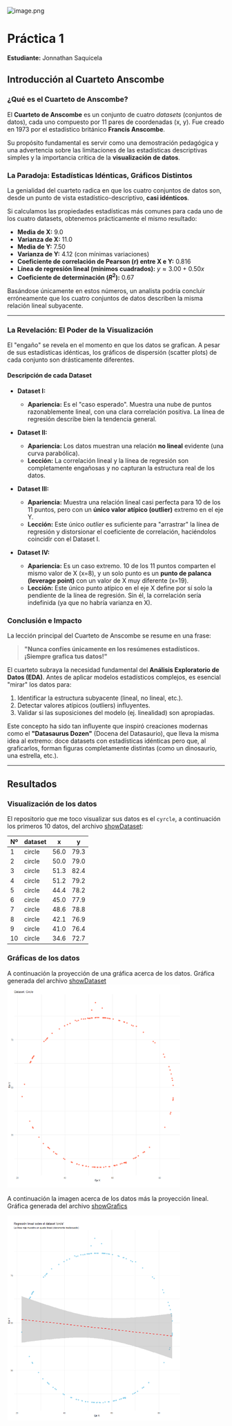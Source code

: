 ![image.png](https://upload.wikimedia.org/wikipedia/commons/b/b0/Logo_Universidad_Polit%C3%A9cnica_Salesiana_del_Ecuador.png)
# Práctica 1

 **Estudiante:** Jonnathan Saquicela


## Introducción al Cuarteto Anscombe
### ¿Qué es el Cuarteto de Anscombe?

El **Cuarteto de Anscombe** es un conjunto de cuatro *datasets* (conjuntos de datos), cada uno compuesto por 11 pares de coordenadas (x, y). Fue creado en 1973 por el estadístico británico **Francis Anscombe**.

Su propósito fundamental es servir como una demostración pedagógica y una advertencia sobre las limitaciones de las estadísticas descriptivas simples y la importancia crítica de la **visualización de datos**.


### La Paradoja: Estadísticas Idénticas, Gráficos Distintos

La genialidad del cuarteto radica en que los cuatro conjuntos de datos son, desde un punto de vista estadístico-descriptivo, **casi idénticos**.

Si calculamos las propiedades estadísticas más comunes para cada uno de los cuatro datasets, obtenemos prácticamente el mismo resultado:

* **Media de X:** 9.0
* **Varianza de X:** 11.0
* **Media de Y:** 7.50
* **Varianza de Y:** 4.12 (con mínimas variaciones)
* **Coeficiente de correlación de Pearson (r) entre X e Y:** 0.816
* **Línea de regresión lineal (mínimos cuadrados):** $y \approx 3.00 + 0.50x$
* **Coeficiente de determinación ($R^2$):** 0.67

Basándose únicamente en estos números, un analista podría concluir erróneamente que los cuatro conjuntos de datos describen la misma relación lineal subyacente.

---

### La Revelación: El Poder de la Visualización

El "engaño" se revela en el momento en que los datos se grafican. A pesar de sus estadísticas idénticas, los gráficos de dispersión (scatter plots) de cada conjunto son drásticamente diferentes.



#### Descripción de cada Dataset

* **Dataset I:**
    * **Apariencia:** Es el "caso esperado". Muestra una nube de puntos razonablemente lineal, con una clara correlación positiva. La línea de regresión describe bien la tendencia general.

* **Dataset II:**
    * **Apariencia:** Los datos muestran una relación **no lineal** evidente (una curva parabólica).
    * **Lección:** La correlación lineal y la línea de regresión son completamente engañosas y no capturan la estructura real de los datos.

* **Dataset III:**
    * **Apariencia:** Muestra una relación lineal casi perfecta para 10 de los 11 puntos, pero con un **único valor atípico (outlier)** extremo en el eje Y.
    * **Lección:** Este único *outlier* es suficiente para "arrastrar" la línea de regresión y distorsionar el coeficiente de correlación, haciéndolos coincidir con el Dataset I.

* **Dataset IV:**
    * **Apariencia:** Es un caso extremo. 10 de los 11 puntos comparten el mismo valor de X (x=8), y un solo punto es un **punto de palanca (leverage point)** con un valor de X muy diferente (x=19).
    * **Lección:** Este único punto atípico en el eje X define por sí solo la pendiente de la línea de regresión. Sin él, la correlación sería indefinida (ya que no habría varianza en X).


### Conclusión e Impacto

La lección principal del Cuarteto de Anscombe se resume en una frase:

> **"Nunca confíes únicamente en los resúmenes estadísticos. ¡Siempre grafica tus datos!"**

El cuarteto subraya la necesidad fundamental del **Análisis Exploratorio de Datos (EDA)**. Antes de aplicar modelos estadísticos complejos, es esencial "mirar" los datos para:

1.  Identificar la estructura subyacente (lineal, no lineal, etc.).
2.  Detectar valores atípicos (outliers) influyentes.
3.  Validar si las suposiciones del modelo (ej. linealidad) son apropiadas.

Este concepto ha sido tan influyente que inspiró creaciones modernas como el **"Datasaurus Dozen"** (Docena del Datasaurio), que lleva la misma idea al extremo: doce datasets con estadísticas idénticas pero que, al graficarlos, forman figuras completamente distintas (como un dinosaurio, una estrella, etc.).


----
## Resultados 

### Visualización de los datos
El repositorio que me toco visualizar sus datos es el ``cyrcle``, a continuación los primeros 10 datos, del archivo [showDataset](src/showDataset.r):

| Nº | dataset |   x   |   y   |
|----|----------|-------|-------|
| 1  | circle   | 56.0  | 79.3  |
| 2  | circle   | 50.0  | 79.0  |
| 3  | circle   | 51.3  | 82.4  |
| 4  | circle   | 51.2  | 79.2  |
| 5  | circle   | 44.4  | 78.2  |
| 6  | circle   | 45.0  | 77.9  |
| 7  | circle   | 48.6  | 78.8  |
| 8  | circle   | 42.1  | 76.9  |
| 9  | circle   | 41.0  | 76.4  |
| 10 | circle   | 34.6  | 72.7  |


### Gráficas de los datos

A continuación la proyección de una gráfica acerca de los datos. Gráfica generada del archivo [showDataset](src/showDataset.r)
<img src="assets/img/CyrcleGrafic.png" alt="imagen" width="400">

A continuación la imagen acerca de los datos más la proyección lineal. Gráfica generada del archivo [showGrafics](src/showGrafics.r)

<img src="assets/img/LinealRegresion.png" alt="imagen" width="400">
